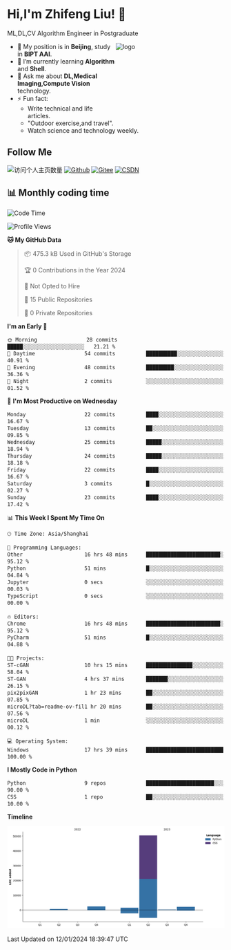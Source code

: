 <!--
**stonedada/stonedada** is a ✨ _special_ ✨ repository because its `README.md` (this file) appears on your GitHub profile.

Here are some ideas to get you started:

- 🔭 I’m currently working on ...
- 🌱 I’m currently learning ...
- 👯 I’m looking to collaborate on ...
- 🤔 I’m looking for help with ...
- 💬 Ask me about ...
- 📫 How to reach me: ...
- 😄 Pronouns: ...
- ⚡ Fun fact: ...
-->
# Hi,I'm Zhifeng Liu! 👋
ML,DL,CV Algorithm Engineer in Postgraduate

<img src="https://github-readme-stats-git-masterrstaa-rickstaa.vercel.app/api?username=stonedada&show_icons=true&count_private=true&theme=vue" alt="logo" height="160" align="right" width="50%" />

- 🔭 My position is in **Beijing**, study in **BIPT AAI**.
- 🌱 I’m currently learning **Algorithm** and **Shell**.
- 💬 Ask me about **DL,Medical Imaging,Compute Vision** technology.
- ⚡ Fun fact: 
  - Write technical and life articles.
  - "Outdoor exercise,and travel".
  - Watch science and technology weekly.

## Follow Me
![访问个人主页数量](https://komarev.com/ghpvc/?username=stonedada&color=green)
[![Github](https://img.shields.io/github/followers/stonedada?label=Github&style=social)](https://github.com/stonedada)
[![Gitee](https://img.shields.io/badge/-Gitee-EA4335?style=flat-square&logo=Gitee&logoColor=white)](https://gitee.com/liu-shitou)
[![CSDN](https://img.shields.io/badge/-CSDN-c14438?style=flat-square&logo=C&logoColor=white)](https://blog.csdn.net/weixin_43913261?type=blog)
<!--
## GitHub Infos

<img src="https://github-profile-trophy.vercel.app/?username=stonedada&theme=flat&column=7" alt="logo" height="160" align="center" style="margin: auto;" />
[![GitHub Streak](https://github-readme-streak-stats.herokuapp.com/?user=stonedada&theme=vue)](https://github.com/stonedada)

<a href="https://github.com/stonedada">
  <img src="https://github-readme-stats-git-masterrstaa-rickstaa.vercel.app/api/top-langs/?username=stonedada&layout=compact&theme=vue" />
</a>

[![Anser's wakatime stats](https://github-readme-stats.vercel.app/api/wakatime?username=stonedada&layout=compact&custom_title=Wakatime%20Stats%20(this%20week))](https://wakatime.com/@stonedada)
-->

## :bar_chart: Monthly coding time

<!--START_SECTION:waka-->
![Code Time](http://img.shields.io/badge/Code%20Time-747%20hrs%2027%20mins-blue)

![Profile Views](http://img.shields.io/badge/Profile%20Views-0-blue)

**🐱 My GitHub Data** 

> 📦 475.3 kB Used in GitHub's Storage 
 > 
> 🏆 0 Contributions in the Year 2024
 > 
> 🚫 Not Opted to Hire
 > 
> 📜 15 Public Repositories 
 > 
> 🔑 0 Private Repositories 
 > 
**I'm an Early 🐤** 

```text
🌞 Morning                28 commits          █████░░░░░░░░░░░░░░░░░░░░   21.21 % 
🌆 Daytime                54 commits          ██████████░░░░░░░░░░░░░░░   40.91 % 
🌃 Evening                48 commits          █████████░░░░░░░░░░░░░░░░   36.36 % 
🌙 Night                  2 commits           ░░░░░░░░░░░░░░░░░░░░░░░░░   01.52 % 
```
📅 **I'm Most Productive on Wednesday** 

```text
Monday                   22 commits          ████░░░░░░░░░░░░░░░░░░░░░   16.67 % 
Tuesday                  13 commits          ██░░░░░░░░░░░░░░░░░░░░░░░   09.85 % 
Wednesday                25 commits          █████░░░░░░░░░░░░░░░░░░░░   18.94 % 
Thursday                 24 commits          █████░░░░░░░░░░░░░░░░░░░░   18.18 % 
Friday                   22 commits          ████░░░░░░░░░░░░░░░░░░░░░   16.67 % 
Saturday                 3 commits           █░░░░░░░░░░░░░░░░░░░░░░░░   02.27 % 
Sunday                   23 commits          ████░░░░░░░░░░░░░░░░░░░░░   17.42 % 
```


📊 **This Week I Spent My Time On** 

```text
🕑︎ Time Zone: Asia/Shanghai

💬 Programming Languages: 
Other                    16 hrs 48 mins      ████████████████████████░   95.12 % 
Python                   51 mins             █░░░░░░░░░░░░░░░░░░░░░░░░   04.84 % 
Jupyter                  0 secs              ░░░░░░░░░░░░░░░░░░░░░░░░░   00.03 % 
TypeScript               0 secs              ░░░░░░░░░░░░░░░░░░░░░░░░░   00.00 % 

🔥 Editors: 
Chrome                   16 hrs 48 mins      ████████████████████████░   95.12 % 
PyCharm                  51 mins             █░░░░░░░░░░░░░░░░░░░░░░░░   04.88 % 

🐱‍💻 Projects: 
ST-cGAN                  10 hrs 15 mins      ███████████████░░░░░░░░░░   58.04 % 
ST-GAN                   4 hrs 37 mins       ███████░░░░░░░░░░░░░░░░░░   26.15 % 
pix2pixGAN               1 hr 23 mins        ██░░░░░░░░░░░░░░░░░░░░░░░   07.85 % 
microDL?tab=readme-ov-fil1 hr 20 mins        ██░░░░░░░░░░░░░░░░░░░░░░░   07.56 % 
microDL                  1 min               ░░░░░░░░░░░░░░░░░░░░░░░░░   00.12 % 

💻 Operating System: 
Windows                  17 hrs 39 mins      █████████████████████████   100.00 % 
```

**I Mostly Code in Python** 

```text
Python                   9 repos             ██████████████████████░░░   90.00 % 
CSS                      1 repo              ██░░░░░░░░░░░░░░░░░░░░░░░   10.00 % 
```



**Timeline**

![Lines of Code chart](https://raw.githubusercontent.com/stonedada/stonedada/main/assets/bar_graph.png)


 Last Updated on 12/01/2024 18:39:47 UTC
<!--END_SECTION:waka-->